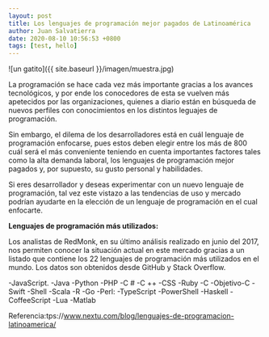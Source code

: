 ```yaml
---
layout: post
title: Los lenguajes de programación mejor pagados de Latinoamérica
author: Juan Salvatierra
date: 2020-08-10 10:56:53 +0800
tags: [test, hello]
---
```


![un gatito]({{ site.baseurl }}/imagen/muestra.jpg)

La programación se hace cada vez más importante gracias a los avances tecnológicos, y por ende los conocedores de esta se vuelven más apetecidos por las organizaciones, quienes a diario están en búsqueda de nuevos perfiles con conocimientos en los distintos leguajes de programación.

Sin embargo, el dilema de los desarrolladores está en cuál lenguaje de programación enfocarse, pues estos deben elegir entre los más de 800 cuál será el más conveniente teniendo en cuenta importantes factores tales como la alta demanda laboral, los lenguajes de programación mejor pagados y, por supuesto, su gusto personal y habilidades.

Si eres desarrollador y deseas experimentar con un nuevo lenguaje de programación, tal vez este vistazo a las tendencias de uso y mercado podrían ayudarte en la elección de un lenguaje de programación en el cual enfocarte.

**Lenguajes de programación más utilizados:**


Los analistas de RedMonk, en su último análisis realizado en junio del 2017, nos permiten conocer la situación actual en este mercado gracias a un listado que contiene los 22 lenguajes de programación más utilizados en el mundo. Los datos son obtenidos desde GitHub y Stack Overflow.

-JavaScript.
-Java
-Python
-PHP
-C #
-C ++
-CSS
-Ruby
-C
-Objetivo-C
-Swift
-Shell
-Scala
-R
-Go
-Perl:
-TypeScript
-PowerShell
-Haskell
-CoffeeScript
-Lua
-Matlab


Referencia:tps://www.nextu.com/blog/lenguajes-de-programacion-latinoamerica/
